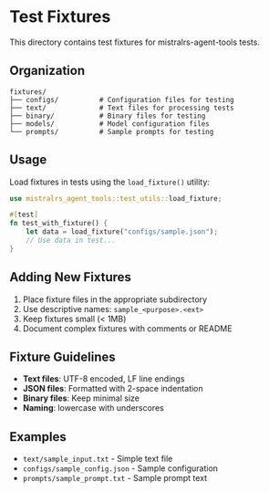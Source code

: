 # Test Fixtures

This directory contains test fixtures for mistralrs-agent-tools tests.

## Organization

```
fixtures/
├── configs/          # Configuration files for testing
├── text/             # Text files for processing tests
├── binary/           # Binary files for testing
├── models/           # Model configuration files
└── prompts/          # Sample prompts for testing
```

## Usage

Load fixtures in tests using the `load_fixture()` utility:

```rust
use mistralrs_agent_tools::test_utils::load_fixture;

#[test]
fn test_with_fixture() {
    let data = load_fixture("configs/sample.json");
    // Use data in test...
}
```

## Adding New Fixtures

1. Place fixture files in the appropriate subdirectory
1. Use descriptive names: `sample_<purpose>.<ext>`
1. Keep fixtures small (< 1MB)
1. Document complex fixtures with comments or README

## Fixture Guidelines

- **Text files**: UTF-8 encoded, LF line endings
- **JSON files**: Formatted with 2-space indentation
- **Binary files**: Keep minimal size
- **Naming**: lowercase with underscores

## Examples

- `text/sample_input.txt` - Simple text file
- `configs/sample_config.json` - Sample configuration
- `prompts/sample_prompt.txt` - Sample prompt text
